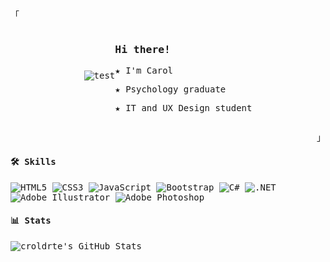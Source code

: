 <samp>

<p align="left">「</p>
<div style="display: flex; justify-content: center; align-items: center;">
  <div style="text-align: left;">
    <img src="https://i.pinimg.com/originals/2e/48/6e/2e486e058d4e9921f2aec14c22f28d91.gif" alt="test">
  </div>
  <div style="text-align: left;">
    <h3>Hi there!</h3>
    <p>★ I'm Carol</p>
    <p>★ Psychology graduate</p>
    <p>★ IT and UX Design student</p>
  </div>
</div>
<p align="right">」</p>

<h4>🛠️ Skills</h4>

![HTML5](https://img.shields.io/badge/html5-E34F26.svg?style=for-the-badge&logo=html5&logoColor=white) ![CSS3](https://img.shields.io/badge/css3-1572B6.svg?style=for-the-badge&logo=css3&logoColor=white) ![JavaScript](https://img.shields.io/badge/javascript-323330.svg?style=for-the-badge&logo=javascript&logoColor=F7DF1E) ![Bootstrap](https://img.shields.io/badge/bootstrap-8511FA.svg?style=for-the-badge&logo=bootstrap&logoColor=white) ![C#](https://img.shields.io/badge/c%23-953CAD.svg?style=for-the-badge&logo=csharp&logoColor=white) ![.NET](https://img.shields.io/badge/.NET-512BD4?style=for-the-badge&logo=.net&logoColor=white) ![Adobe Illustrator](https://img.shields.io/badge/illustrator-FF9A00.svg?style=for-the-badge&logo=adobe%20illustrator&logoColor=330000) ![Adobe Photoshop](https://img.shields.io/badge/photoshop-31A8FF.svg?style=for-the-badge&logo=adobe%20photoshop&logoColor=001E36)

<h4>📊 Stats</h4>

 ![croldrte's GitHub Stats](https://pixel-profile.vercel.app/api/github-stats?username=croldrte&screen_effect=true&dithering=true&background=linear-gradient%28140deg%2C+%232e222fFF+0%25%2C+%23a884f3FF+100%25%29+&color=%23ffffffFF)

</samp>
